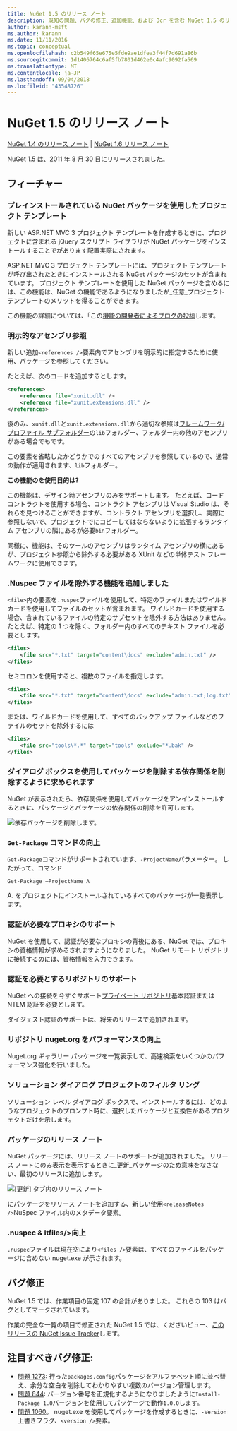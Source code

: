 ```yaml
---
title: NuGet 1.5 のリリース ノート
description: 既知の問題、バグの修正、追加機能、および Dcr を含む NuGet 1.5 のリリース ノート。
author: karann-msft
ms.author: karann
ms.date: 11/11/2016
ms.topic: conceptual
ms.openlocfilehash: c2b549f65e675e5fde9ae1dfea3f44f7d691a86b
ms.sourcegitcommit: 1d1406764c6af5fb7801d462e0c4afc9092fa569
ms.translationtype: MT
ms.contentlocale: ja-JP
ms.lasthandoff: 09/04/2018
ms.locfileid: "43548726"
---
```

# <a name="nuget-15-release-notes"></a>NuGet 1.5 のリリース ノート

[NuGet 1.4 のリリース ノート](../release-notes/nuget-1.4.md) | [NuGet 1.6 リリース ノート](../release-notes/nuget-1.6.md)

NuGet 1.5 は、2011 年 8 月 30 日にリリースされました。

## <a name="features"></a>フィーチャー

### <a name="project-templates-with-preinstalled-nuget-packages"></a>プレインストールされている NuGet パッケージを使用したプロジェクト テンプレート
新しい ASP.NET MVC 3 プロジェクト テンプレートを作成するときに、プロジェクトに含まれる jQuery スクリプト ライブラリが NuGet パッケージをインストールすることでがあります配置実際にされます。

ASP.NET MVC 3 プロジェクト テンプレートには、プロジェクト テンプレートが呼び出されたときにインストールされる NuGet パッケージのセットが含まれています。 プロジェクト テンプレートを使用した NuGet パッケージを含めるには、この機能は、NuGet の機能であるようになりましたが_任意_プロジェクト テンプレートのメリットを得ることができます。

この機能の詳細については、「この[機能の開発者によるブログの投稿](http://blogs.msdn.com/b/marcinon/archive/2011/07/08/project-templates-and-preinstalled-nuget-packages.aspx)します。

### <a name="explicit-assembly-references"></a>明示的なアセンブリ参照

新しい追加`<references />`要素内でアセンブリを明示的に指定するために使用、パッケージを参照してください。

たとえば、次のコードを追加するとします。

```xml
<references>
    <reference file="xunit.dll" />
    <reference file="xunit.extensions.dll" />
</references>
```

後のみ、`xunit.dll`と`xunit.extensions.dll`から適切な参照は[フレームワーク/プロファイル サブフォルダー](../reference/nuspec.md#explicit-assembly-references)の`lib`フォルダー、フォルダー内の他のアセンブリがある場合でもです。

この要素を省略したかどうかでのすべてのアセンブリを参照しているので、通常の動作が適用されます、`lib`フォルダー。

__この機能のを使用目的は?__

この機能は、デザイン時アセンブリのみをサポートします。 たとえば、コード コントラクトを使用する場合、コントラクト アセンブリは Visual Studio は、それらを見つけることができますが、コントラクト アセンブリを選択し、実際に参照しないで、プロジェクトでにコピーしてはならないように拡張するランタイム アセンブリの隣にあるが必要`bin`フォルダー。

同様に、機能は、そのツールのアセンブリはランタイム アセンブリの横にあるが、プロジェクト参照から除外する必要がある XUnit などの単体テスト フレームワークに使用できます。

### <a name="added-ability-to-exclude-files-in-the-nuspec"></a>.Nuspec ファイルを除外する機能を追加しました
`<file>`内の要素を`.nuspec`ファイルを使用して、特定のファイルまたはワイルドカードを使用してファイルのセットが含まれます。 ワイルドカードを使用する場合、含まれているファイルの特定のサブセットを除外する方法はありません。 たとえば、特定の 1 つを除く、フォルダー内のすべてのテキスト ファイルを必要とします。

```xml
<files>
    <file src="*.txt" target="content\docs" exclude="admin.txt" />
</files>
```

セミコロンを使用すると、複数のファイルを指定します。

```xml
<files>
    <file src="*.txt" target="content\docs" exclude="admin.txt;log.txt" />
</files>
```

または、ワイルドカードを使用して、すべてのバックアップ ファイルなどのファイルのセットを除外するには

```xml
<files>
    <file src="tools\*.*" target="tools" exclude="*.bak" />
</files>
```

### <a name="removing-packages-using-the-dialog-prompts-to-remove-dependencies"></a>ダイアログ ボックスを使用してパッケージを削除する依存関係を削除するように求められます
NuGet が表示されたら、依存関係を使用してパッケージをアンインストールするときに、パッケージとパッケージの依存関係の削除を許可します。

![依存パッケージを削除します。](./media/remove-dependent-packages.png)


### <a name="get-package-command-improvement"></a>`Get-Package` コマンドの向上
`Get-Package`コマンドがサポートされています、`-ProjectName`パラメーター。 したがって、コマンド

    Get-Package –ProjectName A

A. をプロジェクトにインストールされているすべてのパッケージが一覧表示します。

### <a name="support-for-proxies-that-require-authentication"></a>認証が必要なプロキシのサポート
NuGet を使用して、認証が必要なプロキシの背後にある、NuGet では、プロキシの資格情報が求めるされますようになりました。 NuGet リモート リポジトリに接続するのには、資格情報を入力できます。

### <a name="support-for-repositories-that-require-authentication"></a>認証を必要とするリポジトリのサポート
NuGet への接続を今すぐサポート[プライベート リポジトリ](../hosting-packages/local-feeds.md)基本認証または NTLM 認証を必要とします。

ダイジェスト認証のサポートは、将来のリリースで追加されます。

### <a name="performance-improvements-to-the-nugetorg-repository"></a>リポジトリ nuget.org をパフォーマンスの向上
Nuget.org ギャラリー パッケージを一覧表示して、高速検索をいくつかのパフォーマンス強化を行いました。

### <a name="solution-dialog-project-filtering"></a>ソリューション ダイアログ プロジェクトのフィルタ リング
ソリューション レベル ダイアログ ボックスで、インストールするには、どのようなプロジェクトのプロンプト時に、選択したパッケージと互換性があるプロジェクトだけを示します。

### <a name="package-release-notes"></a>パッケージのリリース ノート
NuGet パッケージには、リリース ノートのサポートが追加されました。 リリース ノートにのみ表示を表示するときに_更新_パッケージのため意味をなさない、最初のリリースに追加します。

![[更新] タブ内のリリース ノート](./media/manage-nuget-packages-release-notes.png)

にパッケージをリリース ノートを追加する、新しい使用`<releaseNotes />`NuSpec ファイル内のメタデータ要素。

### <a name="nuspec-ltfiles-gt-improvement"></a>.nuspec & ltfiles/&gt;向上
`.nuspec`ファイルは現在空により`<files />`要素は、すべてのファイルをパッケージに含めない nuget.exe が示されます。

## <a name="bug-fixes"></a>バグ修正
NuGet 1.5 では、作業項目の固定 107 の合計がありました。 これらの 103 はバグとしてマークされています。

作業の完全な一覧の項目で修正された NuGet 1.5 では、くださいビュー、[このリリースの NuGet Issue Tracker](http://nuget.codeplex.com/workitem/list/advanced?keyword=&status=All&type=All&priority=All&release=NuGet%201.5&assignedTo=All&component=All&sortField=Summary&sortDirection=Descending&page=0)します。

## <a name="bug-fixes-worth-noting"></a>注目すべきバグ修正:

* [問題 1273](http://nuget.codeplex.com/workitem/1273): 行った`packages.config`パッケージをアルファベット順に並べ替え、余分な空白を削除してわかりやすい複数のバージョン管理します。
* [問題 844](http://nuget.codeplex.com/workitem/844): バージョン番号を正規化するようになりましたように`Install-Package 1.0`バージョンを使用してパッケージで動作`1.0.0`します。
* [問題 1060](http://nuget.codeplex.com/workitem/1060)。 nuget.exe を使用してパッケージを作成するときに、`-Version`上書きフラグ、`<version />`要素。
